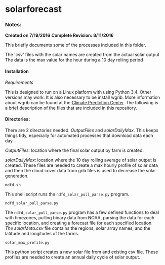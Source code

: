 # solarforecast

### Notes:
**Created on 7/19/2016**
**Complete Revision: 8/11/2016**

This briefly documents some of the processes included in this folder.

The 'csv' files with the solar names are created from the actual solar output
The data is the max value for the hour during a 10 day rolling period

#### Installation 

*Requirements*

This is designed to run on a Linux platform with using Python 3.4.  Other versions may work.  It is also necessary to be install wgrib.  More information about wgrib can be found at the [Climate Prediction Center](http://www.cpc.ncep.noaa.gov/products/wesley/wgrib.html).  The following is a brief description of the files that are included in this repository. 

#### Directories:

There are 2 directories needed: *OutputFiles* and *solarDailyMax*.  This keeps things tidy, especially for automated processes that download data each day.  

*OutputFiles:* location where the final solar output by farm is created.

*solarDailyMax:* location where the 10 day rolling average of solar output is created.  These files are needed to create a max hourly profile of solar data and then the cloud cover data from grib files is used to decrease the solar generation.

```ndfd.sh```

This shell script runs the `ndfd_solar_pull_parse.py` program.  

```ndfd_solar_pull_parse.py```

The `ndfd_solar_pull_parse.py` program has a few defined functions to deal with timezones, pulling binary data from NOAA, parsing the data for each specific location, and creating a forecast file for each specified location.  *The solarMeta.csv* file contains the regions, solar array names, and the latitude and longitudes of the farms.  

```solar_max_profile.py```

This python script creates a new solar file from and existing csv file.  These profiles are needed to create an annual daily cycle of solar output. 
